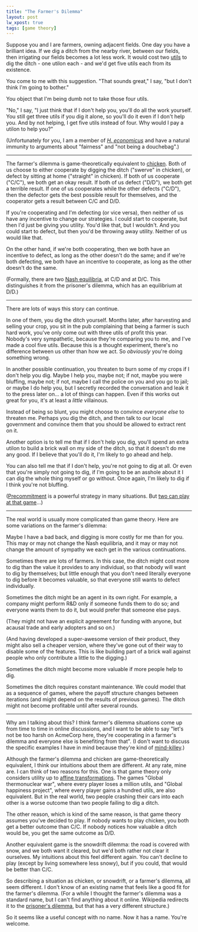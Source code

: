 ```yaml
---
title: "The Farmer's Dilemma"
layout: post
lw_xpost: true
tags: [game theory]
---
```

Suppose you and I are farmers, owning adjacent fields. One day you have a brilliant idea. If we dig a ditch from the nearby river, between our fields, then irrigating our fields becomes a lot less work. It would cost two [utils](https://en.wikipedia.org/wiki/Utility) to dig the ditch - one utilon each - and we'd get five utils each from its existence.

You come to me with this suggestion. "That sounds great," I say, "but I don't think I'm going to bother."

You object that I'm being dumb not to take those four utils.

"No," I say, "I just think that if I don't help you, you'll do all the work yourself. You still get three utils if you dig it alone, so you'll do it even if I don't help you. And by not helping, I get five utils instead of four. Why would I pay a utilon to help you?"

(Unfortunately for you, I am a member of [*H. economicus*](http://en.wikipedia.org/wiki/Homo_economicus) and have a natural immunity to arguments about "fairness" and "not being a douchebag".)

---

The farmer's dilemma is game-theoretically equivalent to [chicken](http://en.wikipedia.org/wiki/Chicken_%28game%29). Both of us choose to either cooperate by digging the ditch ("swerve" in chicken), or defect by sitting at home ("straight" in chicken). If both of us cooperate ("C/C"), we both get an okay result. If both of us defect ("D/D"), we both get a terrible result. If one of us cooperates while the other defects ("C/D"), then the defector gets the best possible result for themselves, and the cooperator gets a result between C/C and D/D.

If you're cooperating and I'm defecting (or vice versa), then neither of us have any incentive to change our strategies. I could start to cooperate, but then I'd just be giving you utility. You'd like that, but I wouldn't. And you could start to defect, but then you'd be throwing away utility. Neither of us would like that.

On the other hand, if we're both cooperating, then we both have an incentive to defect, as long as the other doesn't do the same; and if we're both defecting, we both have an incentive to cooperate, as long as the other doesn't do the same.

(Formally, there are two [Nash equilibria](http://en.wikipedia.org/wiki/Nash_equilibrium), at C/D and at D/C. This distinguishes it from the prisoner's dilemma, which has an equilibrium at D/D.)

---

There are lots of ways this story can continue.

In one of them, you dig the ditch yourself. Months later, after harvesting and selling your crop, you sit in the pub complaining that being a farmer is such hard work, you've only come out with three utils of profit this year. Nobody's very sympathetic, because they're comparing you to me, and I've made a cool five utils. Because this is a thought experiment, there's no difference between us other than how we act. So *obviously* you're doing something wrong.

In another possible continuation, you threaten to burn some of my crops if I don't help you dig. Maybe I help you, maybe not; if not, maybe you were bluffing, maybe not; if not, maybe I call the police on you and you go to jail; or maybe I do help you, but I secretly recorded the conversation and leak it to the press later on... a lot of things can happen. Even if this works out great for you, it's at least a *little* villainous.

Instead of being so blunt, you might choose to convince *everyone else* to threaten me. Perhaps you dig the ditch, and then talk to our local government and convince them that you should be allowed to extract rent on it.

Another option is to tell me that if I don't help you dig, you'll spend an extra utilon to build a brick wall on my side of the ditch, so that it doesn't do me any good. If I believe that you'll do it, I'm likely to go ahead and help.

You can also tell me that if I don't help, you're not going to dig at all. Or even that you're simply not going to dig, if I'm going to be an asshole about it I can dig the whole thing myself or go without. Once again, I'm likely to dig if I think you're not bluffing.

([Precommitment](https://en.wikipedia.org/wiki/Precommitment) is a powerful strategy in many situations. But [two can play at that game](http://reasonableapproximation.net/2013/12/07/your-opponent-can-precommit-too.html)...)

---

The real world is usually more complicated than game theory. Here are some variations on the farmer's dilemma:

Maybe I have a bad back, and digging is more costly for me than for you. This may or may not change the Nash equilibria, and it may or may not change the amount of sympathy we each get in the various continuations.

Sometimes there are lots of farmers. In this case, the ditch might cost more to dig than the value it provides to any individual, so that nobody will want to dig by themselves; but little enough that you don't need literally everyone to dig before it becomes valuable, so that everyone still wants to defect individually.

Sometimes the ditch might be an agent in its own right. For example, a company might perform R&D only if someone funds them to do so; and everyone wants them to do it, but would prefer that someone else pays.

(They might not have an explicit agreement for funding with anyone, but acausal trade and early adopters and so on.)

(And having developed a super-awesome version of their product, they might also sell a cheaper version, where they've gone out of their way to disable some of the features. This is like building part of a brick wall against people who only contribute a little to the digging.)

Sometimes the ditch might become more valuable if more people help to dig.

Sometimes the ditch requires constant maintenance. We could model that as a sequence of games, where the payoff structure changes between iterations (and might depend on the results of previous games). The ditch might not become profitable until after several rounds.

---

Why am I talking about this? I think farmer's dilemma situations come up from time to time in online discussions, and I want to be able to say "let's not be too harsh on AcmeCorp here, they're cooperating in a farmer's dilemma and everyone else is benefiting from that". (I don't want to discuss the specific examples I have in mind because they're kind of [mind-killey](http://lesswrong.com/lw/gw/politics_is_the_mindkiller/).)

Although the farmer's dilemma and chicken are game-theoretically equivalent, I think our intuitions about them are different. At any rate, mine are. I can think of two reasons for this. One is that game theory only considers utility up to [affine transformations](http://en.wikipedia.org/wiki/Affine_transformation#Affine_transformations_over_the_real_numbers). The games "Global thermonuclear war", where every player loses a million utils, and "Global happiness project", where every player gains a hundred utils, are also equivalent. But in the real world, two people crashing their cars into each other is a worse outcome than two people failing to dig a ditch.

The other reason, which is kind of the same reason, is that game theory assumes you've decided to play. If nobody wants to play chicken, you both get a better outcome than C/C. If nobody notices how valuable a ditch would be, you get the same outcome as D/D.

Another equivalent game is the snowdrift dilemma: the road is covered with snow, and we both want it cleared, but we'd both rather not clear it ourselves. My intuitions about this feel different again. You can't decline to play (except by living somewhere less snowy), but if you could, that would be better than C/C.

So describing a situation as chicken, or snowdrift, or a farmer's dilemma, all seem different. I don't know of an existing name that feels like a good fit for the farmer's dilemma. (For a while I thought the farmer's dilemma was a standard name, but I can't find anything about it online. Wikipedia redirects it to the [prisoner's dilemma](https://en.wikipedia.org/wiki/Prisoner%27s_dilemma), but that has a very different structure.)

So it seems like a useful concept with no name. Now it has a name. You're welcome.
